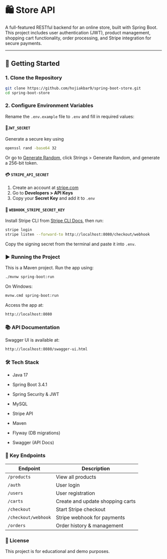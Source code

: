 # 🛍️ Store API

A full-featured RESTful backend for an online store, built with Spring Boot. This project includes user authentication (JWT), product management, shopping cart functionality, order processing, and Stripe integration for secure payments.

---

## 🚀 Getting Started

### 1. Clone the Repository

```bash
git clone https://github.com/hojiakbar9/spring-boot-store.git
cd spring-boot-store
```
### 2. Configure Environment Variables
Rename the `.env.example` file to `.env` and fill in required values:

#### 🔐`JWT_SECRET`
Generate a secure key using
```bash
openssl rand -base64 32
```
Or go to [Generate Random](generate-random.org), click Strings > Generate Random, and generate a 256-bit token.

#### 💳 `STRIPE_API_SECRET`

1. Create an account at [stripe.com](https://stripe.com/en-de)
2. Go to **Developers > API Keys**
3. Copy your **Secret Key** and add it to `.env`

#### 🔁 `WEBHOOK_STRIPE_SECRET_KEY`
Install Stripe CLI from [Stripe CLI Docs](https://docs.stripe.com/stripe-cli), then run:

```bash
stripe login
stripe listen --forward-to http://localhost:8080/checkout/webhook
```
Copy the signing secret from the terminal and paste it into `.env`.

### ▶️ Running the Project
This is a Maven project. Run the app using:
```bash
./mvnw spring-boot:run
```
On Windows:
```bash
mvnw.cmd spring-boot:run
```
Access the app at:
````bash
http://localhost:8080
````

### 📚 API Documentation
Swagger UI is available at:

````bash
http://localhost:8080/swagger-ui.html
````

### 🛠️ Tech Stack
- Java 17

- Spring Boot 3.4.1

- Spring Security & JWT

- MySQL

- Stripe API

- Maven

- Flyway (DB migrations)

- Swagger (API Docs)

### 📂 Key Endpoints

| Endpoint              | Description                        |
|-----------------------|------------------------------------|
| `/products`           | View all products                  |
| `/auth`               | User login                         |
| `/users`              | User registration                  |
| `/carts`              | Create and update shopping carts   |
| `/checkout`           | Start Stripe checkout              |
| `/checkout/webhook`   | Stripe webhook for payments        |
| `/orders`             | Order history & management         |

### 📃 License
This project is for educational and demo purposes.